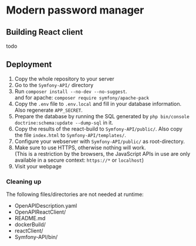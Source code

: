 # Modern password manager

## Building React client

 todo

## Deployment

 1. Copy the whole repository to your server
 2. Go to the `Symfony-API/` directory
 2. Run `composer install --no-dev --no-suggest`.  
    and for apache: `composer require symfony/apache-pack`
 3. Copy the `.env` file to `.env.local` and fill in your database information. Also regenerate `APP_SECRET`.
 4. Prepare the database by running the SQL generated by `php bin/console doctrine:schema:update --dump-sql` in it.
 5. Copy the results of the react-build to `Symfony-API/public/`. Also copy the file `index.html` to `Symfony-API/templates/`.
 6. Configure your webserver with `Symfony-API/public/` as root-directory.
 7. Make sure to use HTTPS, otherwise nothing will work.  
    (This is a restriction by the browsers, the JavaScript APIs in use are only available in a secure context: `https://*` or `localhost`)
 8. Visit your webpage

### Cleaning up

The following files/directories are not needed at runtime:

 - OpenAPIDescription.yaml
 - OpenAPIReactClient/
 - README.md
 - dockerBuild/
 - reactClient/
 - Symfony-API/bin/

